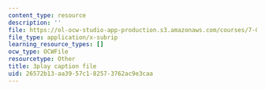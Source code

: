 ```yaml
---
content_type: resource
description: ''
file: https://ol-ocw-studio-app-production.s3.amazonaws.com/courses/7-016-introductory-biology-fall-2018/26572b13aa3957c182573762ac9e3caa_Chv8dlBVXpw.srt
file_type: application/x-subrip
learning_resource_types: []
ocw_type: OCWFile
resourcetype: Other
title: 3play caption file
uid: 26572b13-aa39-57c1-8257-3762ac9e3caa
---
```

